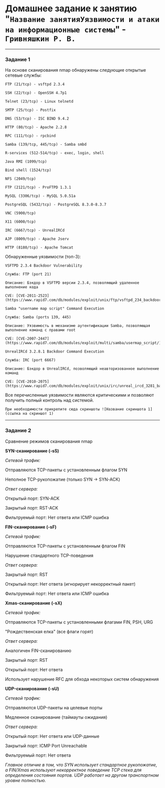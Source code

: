 # Домашнее задание к занятию "`Название занятияУязвимости и атаки на информационные системы`" - `Гривняшкин Р. В.`

---

### Задание 1  

На основе сканирования nmap обнаружены следующие открытые сетевые службы:  

```
FTP (21/tcp) - vsftpd 2.3.4

SSH (22/tcp) - OpenSSH 4.7p1

Telnet (23/tcp) - Linux telnetd

SMTP (25/tcp) - Postfix

DNS (53/tcp) - ISC BIND 9.4.2

HTTP (80/tcp) - Apache 2.2.8

RPC (111/tcp) - rpcbind

Samba (139/tcp, 445/tcp) - Samba smbd

R-services (512-514/tcp) - exec, login, shell

Java RMI (1099/tcp)

Bind shell (1524/tcp)

NFS (2049/tcp)

FTP (2121/tcp) - ProFTPD 1.3.1

MySQL (3306/tcp) - MySQL 5.0.51a

PostgreSQL (5432/tcp) - PostgreSQL 8.3.0-8.3.7

VNC (5900/tcp)

X11 (6000/tcp)

IRC (6667/tcp) - UnrealIRCd

AJP (8009/tcp) - Apache Jserv

HTTP (8180/tcp) - Apache Tomcat
```

Обнаруженные уязвимости (топ-3):

```
VSFTPD 2.3.4 Backdoor Vulnerability

Служба: FTP (port 21)

Описание: Бэкдор в VSFTPD версии 2.3.4, позволяющий удаленное выполнение кода

CVE: [CVE-2011-2523](https://www.rapid7.com/db/modules/exploit/unix/ftp/vsftpd_234_backdoor/)
```

```
Samba "username map script" Command Execution

Служба: Samba (ports 139, 445)

Описание: Уязвимость в механизме аутентификации Samba, позволяющая выполнение команд с правами root

CVE: [CVE-2007-2447](https://www.rapid7.com/db/modules/exploit/multi/samba/usermap_script/)
```

```
UnrealIRCd 3.2.8.1 Backdoor Command Execution

Служба: IRC (port 6667)

Описание: Бэкдор в UnrealIRCd, позволяющий неавторизованное выполнение команд

CVE: [CVE-2010-2075](https://www.rapid7.com/db/modules/exploit/unix/irc/unreal_ircd_3281_backdoor/)
```
Все перечисленные уязвимости являются критическими и позволяют получить полный контроль над системой.



`При необходимости прикрепитe сюда скриншоты
![Название скриншота 1](ссылка на скриншот 1)`


---

### Задание 2

Сравнение режимов сканирования nmap

**SYN-сканирование (-sS)**

*Сетевой трафик:*

Отправляются TCP-пакеты с установленным флагом SYN

Неполное TCP-рукопожатие (только SYN → SYN-ACK)

*Ответ сервера:*

Открытый порт: SYN-ACK

Закрытый порт: RST-ACK

Фильтруемый порт: Нет ответа или ICMP ошибка

**FIN-сканирование (-sF)**

*Сетевой трафик:*

Отправляются TCP-пакеты с установленным флагом FIN

Нарушение стандартного TCP-поведения

*Ответ сервера:*

Закрытый порт: RST

Открытый порт: Нет ответа (игнорирует некорректный пакет)

Фильтруемый порт: Нет ответа или ICMP ошибка

**Xmas-сканирование (-sX)**

*Сетевой трафик:*

Отправляются TCP-пакеты с установленными флагами FIN, PSH, URG

"Рождественская елка" (все флаги горят)

*Ответ сервера:*

Аналогичен FIN-сканированию

Закрытый порт: RST

Открытый порт: Нет ответа

Использует нарушение RFC для обхода некоторых систем обнаружения

**UDP-сканирование (-sU)**

*Сетевой трафик:*

Отправляются UDP-пакеты на целевые порты

Медленное сканирование (таймауты ожидания)

*Ответ сервера:*

Открытый порт: Нет ответа или UDP-данные

Закрытый порт: ICMP Port Unreachable

Фильтруемый порт: Нет ответа

*Главное отличие в том, что SYN использует стандартное рукопожатие, а FIN/Xmas используют некорректное поведение TCP стека для определения состояния портов. UDP работает на другом транспортном уровне полностью.*